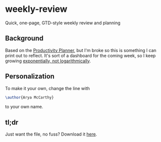 # weekly-review
Quick, one-page, GTD-style weekly review and planning

## Background

Based on the [Productivity Planner](https://www.intelligentchange.com/products/the-productivity-planner#modal), but I'm broke so this is something I can print out to reflect. It's sort of a dashboard for the coming week, so I keep growing [exponentially, not logarithmically](http://jamesclear.com/growth-curves).

## Personalization

To make it your own, change the line with
```latex
\author{Arya McCarthy}
```
to your own name.

## tl;dr

Just want the file, no fuss? Download it [here](https://rawgit.com/aryamccarthy/weekly-review/master/weekly_review.pdf).